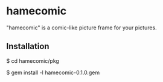 hamecomic
=========

"hamecomic" is a comic-like picture frame for your pictures.


Installation
-

$ cd hamecomic/pkg

$ gem install -l hamecomic-0.1.0.gem

